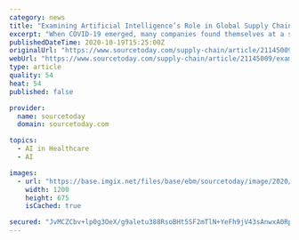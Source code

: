 ```yaml
---
category: news
title: "Examining Artificial Intelligence’s Role in Global Supply Chains"
excerpt: "When COVID-19 emerged, many companies found themselves at a standstill and unable to make on-the-spot supply chain decisions. According to a new report, AI on its own didn’t provide much relief."
publishedDateTime: 2020-10-19T15:25:00Z
originalUrl: "https://www.sourcetoday.com/supply-chain/article/21145009/examining-artificial-intelligences-role-in-global-supply-chains"
webUrl: "https://www.sourcetoday.com/supply-chain/article/21145009/examining-artificial-intelligences-role-in-global-supply-chains"
type: article
quality: 54
heat: 54
published: false

provider:
  name: sourcetoday
  domain: sourcetoday.com

topics:
  - AI in Healthcare
  - AI

images:
  - url: "https://base.imgix.net/files/base/ebm/sourcetoday/image/2020/10/dreamstime_l_169765834.5f89e04c35b07.png?auto=format&fit=max&w=1200"
    width: 1200
    height: 675
    isCached: true

secured: "JvMCZCbv+lp0g3OeX/g9aletu388RsoBHt5SF2mTlN+YeFh9jV43sAnwxA0RpxBor5AG8r7UNQWXUD7vWgezARa1MAeHo21FYo9272G9gUALGyfc68iIHyUf5kRmy8ZNvUOudhpr++0XrRFCZsygYcgEoLSLxo3yQGeyzia2gXp+yniewrmc5OH7j3Q+3fHWn6ktcW3Q8+LFLNULAejhsAzMaiCGQEMkVUzd8Q9mzmWh23gJvcuID5E2TasF7BNBkkGnT3aVSX459QdQI2p4Oz7RXOw2ClhT7lgOsNdGlkXQ9B7RKpn1oSsc+9xSvkiWUxWQ7hctCUJaCo4wdaO2+pfZclrKJBsQ9s0Z9N6bOoY=;2aiCzq7eY0TuF2L49lYh7g=="
---
```


